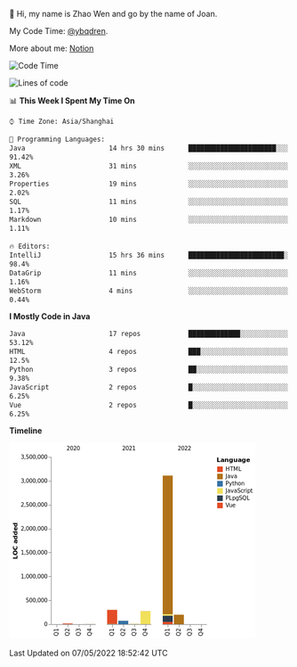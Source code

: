 :wave: Hi, my name is Zhao Wen and go by the name of Joan.

My Code Time: [@ybqdren](https://wakatime.com/@ybqdren).

More about me: [Notion](https://ybqdren.notion.site/ybqdren/Wen-Zhao-Java-03c1dd267cf5427c908cc5a01541717e)


<!--START_SECTION:waka-->
![Code Time](http://img.shields.io/badge/Code%20Time-0-blue)

![Lines of code](https://img.shields.io/badge/From%20Hello%20World%20I%27ve%20Written-4%20Million%20lines%20of%20code-blue)

📊 **This Week I Spent My Time On** 

```text
⌚︎ Time Zone: Asia/Shanghai

💬 Programming Languages: 
Java                     14 hrs 30 mins      ██████████████████████░░░   91.42% 
XML                      31 mins             ░░░░░░░░░░░░░░░░░░░░░░░░░   3.26% 
Properties               19 mins             ░░░░░░░░░░░░░░░░░░░░░░░░░   2.02% 
SQL                      11 mins             ░░░░░░░░░░░░░░░░░░░░░░░░░   1.17% 
Markdown                 10 mins             ░░░░░░░░░░░░░░░░░░░░░░░░░   1.11%

🔥 Editors: 
IntelliJ                 15 hrs 36 mins      ████████████████████████░   98.4% 
DataGrip                 11 mins             ░░░░░░░░░░░░░░░░░░░░░░░░░   1.16% 
WebStorm                 4 mins              ░░░░░░░░░░░░░░░░░░░░░░░░░   0.44%

```

**I Mostly Code in Java** 

```text
Java                     17 repos            █████████████░░░░░░░░░░░░   53.12% 
HTML                     4 repos             ███░░░░░░░░░░░░░░░░░░░░░░   12.5% 
Python                   3 repos             ██░░░░░░░░░░░░░░░░░░░░░░░   9.38% 
JavaScript               2 repos             █░░░░░░░░░░░░░░░░░░░░░░░░   6.25% 
Vue                      2 repos             █░░░░░░░░░░░░░░░░░░░░░░░░   6.25%

```


**Timeline**

![Chart not found](https://raw.githubusercontent.com/ybqdren/ybqdren/main/charts/bar_graph.png) 


 Last Updated on 07/05/2022 18:52:42 UTC
<!--END_SECTION:waka-->


